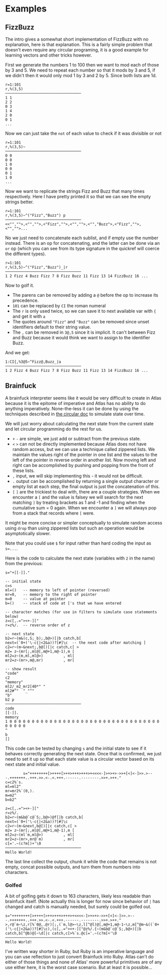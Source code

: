 # Examples

## FizzBuzz

The intro gives a somewhat short implementation of FizzBuzz with no explanation, here is that explanation. This is a fairly simple problem that doesn't even require any circular programing, it is a good example for learning vectors and other tricks however.

First we generate the numbers 1 to 100 then we want to mod each of those by 3 and 5. We need to repeat each number so that it mods by 3 and 5, if we didn't then it would only mod 1 by 3 and 2 by 5. Since both lists are 1d.

    r=1:101
    r,%(3,5)
    ──────────────────────────────────
    1 1
    2 2
    0 3
    1 4
    2 0
    0 1
    ...

Now we can just take the `not` of each value to check if it was divisible or not

    r=1:101
    r,%(3,5)~
    ──────────────────────────────────
    0 0
    0 0
    1 0
    0 0
    0 1
    1 0
    ...

Now we want to replicate the strings Fizz and Buzz that many times respectively. Here I have pretty printed it so that we can see the empty strings better.

    r=1:101
    r,%(3,5)~^("Fizz","Buzz") p
    ──────────────────────────────────
    <<"","">,<"","">,<"Fizz","">,<"","">,<"","Buzz">,<"Fizz","">,<"","">...

No we just need to concatenate each sublist, and if empty use the number instead. There is an op for concatenating, and the latter can be done via an `or` op (which you can see from its type signature in the quickref will coerce the different types).

    r=1:101
    r,%(3,5)~^("Fizz","Buzz")_|r
    ──────────────────────────────────
    1 2 Fizz 4 Buzz Fizz 7 8 Fizz Buzz 11 Fizz 13 14 FizzBuzz 16 ...

Now to golf it.

-   The parens can be removed by adding a `@` before the op to increase its precedence.
-   `101` can be replaced by `CI` the roman numeral
-   The `r` is only used twice, so we can save it to next available var with `{` and get it with `a`
-   The quotes around `"Fizz"` and `"Buzz"` can be removed since unset identifiers default to their string value.
-   The `,` can be removed in `3@,5` since it is implicit. It can't between Fizz and Buzz because it would think we want to assign to the identifier Buzz.

And we get:

    1:CI{,%3@5~^Fizz@,Buzz_|a
    ──────────────────────────────────
    1 2 Fizz 4 Buzz Fizz 7 8 Fizz Buzz 11 Fizz 13 14 FizzBuzz 16 ...

## Brainfuck

A brainfuck interpreter seems like it would be very difficult to create in Atlas because it is the epitome of imperative and Atlas has no ability to do anything imperatively. None-the-less it can be done by using the techniques described in [the circular doc](circular.md) to simulate state over time.

We will just worry about calculating the next state from the current state and let circular programming do the rest for us.

-   `+` `-` are simple, we just add or subtract from the previous state.
-   `<` `>` can not be directly implemented because Atlas does not have random access, but we can use a technique called zippered lists. We maintain the values right of the pointer in one list and the values to the left of the pointer in reverse order in another list. Now moving left and right can be accomplished by pushing and popping from the front of these lists.
-   `,` input, we will skip implementing this - it would not be difficult.
-   `.` output can be accomplished by returning a single output character or empty list at each step, the final output is just the concatenation of this.
-   `[` `]` are the trickiest to deal with, there are a couple strategies. When we encounter a `[` and the value is falsey we will search for the next matching `]` by treating brackets as 1 and -1 and finding when the cumulative sum = 0 again. When we encounter a `]` we will always pop from a stack that records where `[` were.

It might be more concise or simpler conceptually to simulate random access using `drop` than using zippered lists but such an operation would be asymptotically slower.

Note that you could use `$` for input rather than hard coding the input as `s=...`.

Here is the code to calculate the next state (variables with `2` in the name) from the previous:

    s="+[[-]]."

    -- initial state
    c=s
    ml=()   -- memory to left of pointer (reversed)
    mr=0,   -- memory to the right of pointer
    m=0     -- value at pointer
    b=()    -- stack of code at ['s that we have entered

    -- character matches (for use in filters to simulate case statements below)
    z=c[,.="><+-]["
    r=z%/.  -- reverse order of z

    -- next state
    b2=r~(m&(c,S;_b);,b@>)[|b catch,b[
    next=(`0+('\-c{|<2&a))?[#]\c  -- the next code after matching ]
    c2=r~(m~&next;,b@[)[|c catch,c[ >
    m2= z~(mr[;,ml@[,m@+1,m@-1),m [
    ml2=z~(m,ml,ml@>)         , ml[
    mr2=z~(mr>,m@,mr)         , mr[

    -- show result
    "code"
    c2
    "memory"
    ml2/_m2_mr2[40*" "
    ml2#^"  "_"^"
    "b"
    b2 p
    ──────────────────────────────────
    code
    [[-]].
    memory
    1 0 0 0 0 0 0 0 0 0 0 0 0 0 0 0 0 0 0 0 0 0 0 0 0 0 0 0 0 0 0 0 0 0 0 0 0 0 0 0
    ^
    b
    []

This code can be tested by changing `s` and the initial state to see if it behaves correctly generating the next state. Once that is confirmed, we just need to set it up so that each state value is a circular vector based on its next state and initial value.

            s="++++++++[>++++[>++>+++>+++>+<<<<-]>+>+>->>+[<]<-]>>.>---.+++++++..+++.>>.<-.<.+++.------.--------.>>+.>++."
    c=c2%`s.
    ml=ml2^
    mr=mr2%`(0,).
    m=m2^
    b=b2^

    z=c[,.="><+-]["
    r=z%/.
    b2=r~(m&b@`c@`S;,b@>)@f[|b catch,b[
    next=(`0+('\-c{|<2&a))?[#]\c
    c2=r~(m~&next,b@[)[|c catch,c[ >
    m2= z~(mr[;,ml@[,m@+1,m@-1),m [
    ml2=z~(ml`m,ml@>)         , ml[
    mr2=z~(mr>,mr@`m)         , mr[
    c[='.~(c?m[)+'\0
    ──────────────────────────────────
    Hello World!

The last line collect the output, chunk it while the code that remains is not empty, concat possible outputs, and turn them from numbers into characters.

### Golfed

A bit of golfing gets it down to 163 characters, likely less readable than brainfuck itself. (Note actually this is longer for now since behavior of `|` has changed and catch is manually needed, but surely could be golfed out.

    s="++++++++[>++++[>++>+++>+++>+<<<<-]>+>+>->>+[<]<-]>>.>---.+++++++..+++.>>.<-.<.+++.------.--------.>>+.>++."
    >,r@`m~\z,r[%`0@,.@r)[;,(`m,l@>~\z,l[^@l)@[,m@+1,m@-1~\z,m[^@m~&((`0+('\-c{|<2&a))?[#]\c),(c[,.="><+-]["@z%/.{~(m&b@`c@`S;,b@>)[|b catch,b[^@b)@[~\d[|c catch,c[>%`s.@c[='.~(c?m[+'\0
    ──────────────────────────────────
    Hello World!

I've written way shorter in Ruby, but Ruby is an imperative language and you can use reflection to just convert Brainfuck into Ruby. Atlas can't do either of those things and none of Atlas' more powerful primitives are of any use either here, it is the worst case scenario. But at least it is possible...